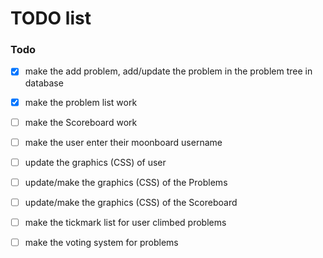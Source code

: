 # TODO list

### Todo

- [x] make the add problem, add/update the problem in the problem tree in database
- [x] make the problem list work
- [ ] make the Scoreboard work
- [ ] make the user enter their moonboard username
- [ ] update the graphics (CSS) of user
- [ ] update/make the graphics (CSS) of the Problems
- [ ] update/make the graphics (CSS) of the Scoreboard
- [ ] make the tickmark list for user climbed problems
- [ ] make the voting system for problems

